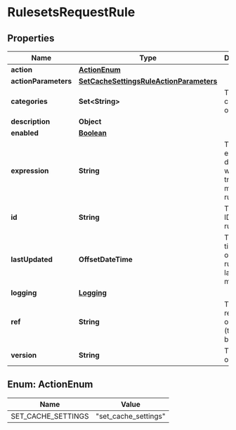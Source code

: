 

# RulesetsRequestRule


## Properties

| Name | Type | Description | Notes |
|------------ | ------------- | ------------- | -------------|
|**action** | [**ActionEnum**](#ActionEnum) |  |  [optional] |
|**actionParameters** | [**SetCacheSettingsRuleActionParameters**](SetCacheSettingsRuleActionParameters.md) |  |  [optional] |
|**categories** | **Set&lt;String&gt;** | The categories of the rule. |  [optional] [readonly] |
|**description** | **Object** |  |  [optional] |
|**enabled** | [**Boolean**](Boolean.md) |  |  [optional] |
|**expression** | **String** | The expression defining which traffic will match the rule. |  [optional] |
|**id** | **String** | The unique ID of the rule. |  [optional] |
|**lastUpdated** | **OffsetDateTime** | The timestamp of when the rule was last modified. |  [readonly] |
|**logging** | [**Logging**](Logging.md) |  |  [optional] |
|**ref** | **String** | The reference of the rule (the rule ID by default). |  [optional] |
|**version** | **String** | The version of the rule. |  [readonly] |



## Enum: ActionEnum

| Name | Value |
|---- | -----|
| SET_CACHE_SETTINGS | &quot;set_cache_settings&quot; |



